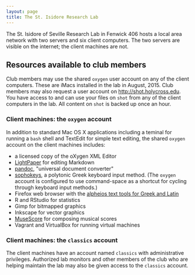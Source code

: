```yaml
---
layout: page
title: The St. Isidore Research Lab
---
```


The St. Isidore of Seville Research Lab in Fenwick 406 hosts a local area network with two servers and six client computers.  The two servers are visible on the internet;  the client machines are not.

## Resources available to club members ##

Club members may use the shared `oxygen` user account on any of the client computers.  These are iMacs installed in the lab in August, 2015.  Club members may also request a user account on <http://shot.holycross.edu>.   You have access to and can use your files on `shot` from any of the client computers in the lab.  All content on `shot` is backed up once an hour.

### Client machines: the `oxygen` account ###

In addition to standard Mac OS X applications including a teminal for running a `bash` shell and TextEdit for simple text editing, the shared `oxygen` account on the client machines includes:

- a licensed copy of the oXygen XML Editor
- [LightPaper](http://www.ashokgelal.com/lightpaper-for-mac/) for editing Markdown
- [pandoc](http://pandoc.org/), "universal document converter"
- [sophokeys](http://www.benjaminblonder.org/sophokeys/), a polytonic Greek keyboard input method.  (The `oxygen` account is configured to use command-space as a shortcut for cycling through keyboard input methods.)
- Firefox web browser with the [alpheios text tools for Greek and Latin](http://alpheios.net/content/user-guide)
- R and RStudio for statistics
- Gimp for bitmapped graphics
- Inkscape for vector graphics
- [MuseScore](https://musescore.org/)  for composing musical scores
- Vagrant and VirtualBox for running virtual machines


### Client machines: the `classics` account ###

The client machines have an account named `classics` with administrative privileges.  Authorized lab monitors and other members of the club who are helping maintain the lab may also be given access to the `classics` account.

